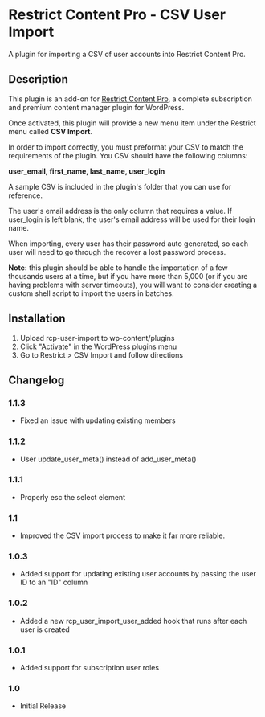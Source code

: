 # Restrict Content Pro - CSV User Import

A plugin for importing a CSV of user accounts into Restrict Content Pro.

## Description

This plugin is an add-on for [Restrict Content Pro](http://pippinsplugins.com/restrict-content-pro-premium-content-plugin/), a complete subscription and premium content manager plugin for WordPress.

Once activated, this plugin will provide a new menu item under the Restrict menu called **CSV Import**.

In order to import correctly, you must preformat your CSV to match the requirements of the plugin. You CSV should have the following columns:

**user_email, first_name, last_name, user_login**

A sample CSV is included in the plugin's folder that you can use for reference.

The user's email address is the only column that requires a value. If user_login is left blank, the user's email address will be used for their login name.

When importing, every user has their password auto generated, so each user will need to go through the recover a lost password process.

**Note:** this plugin should be able to handle the importation of a few thousands users at a time, but if you have more than 5,000 (or if you are having problems with server timeouts), you will want to consider creating a custom shell script to import the users in batches.

## Installation

1. Upload rcp-user-import to wp-content/plugins
2. Click "Activate" in the WordPress plugins menu
3. Go to Restrict > CSV Import and follow directions

## Changelog

### 1.1.3

* Fixed an issue with updating existing members

### 1.1.2

* User update_user_meta() instead of add_user_meta()

### 1.1.1

* Properly esc the select element

### 1.1

* Improved the CSV import process to make it far more reliable.

### 1.0.3

* Added support for updating existing user accounts by passing the user ID to an "ID" column

### 1.0.2

* Added a new rcp_user_import_user_added hook that runs after each user is created

### 1.0.1

* Added support for subscription user roles

### 1.0

* Initial Release
